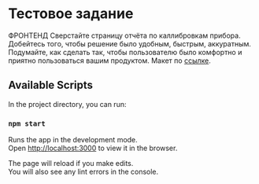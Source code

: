 # Тестовое задание
ФРОНТЕНД
Сверстайте страницу отчёта по каллибровкам прибора.
Добейтесь того, чтобы решение было удобным, быстрым, аккуратным. Подумайте, как сделать так, чтобы
пользователю было комфортно и приятно пользоваться вашим продуктом.
Макет по [ссылке](https://www.figma.com/file/5osJCJ22A5cSOOyajnNl2l/%D0%A2%D0%B5%D1%81%D1%82%D0%BE%D0%B2%D0%BE%D0%B5-%D0%B7%D0%B0%D0%B4%D0%B0%D0%BD%D0%B8%D0%B5-%D1%81%D1%82%D0%B0%D0%B6%D1%91%D1%80%D1%83%2C-2020?node-id=0%3A1).

## Available Scripts

In the project directory, you can run:

### `npm start`

Runs the app in the development mode.\
Open [http://localhost:3000](http://localhost:3000) to view it in the browser.

The page will reload if you make edits.\
You will also see any lint errors in the console.
